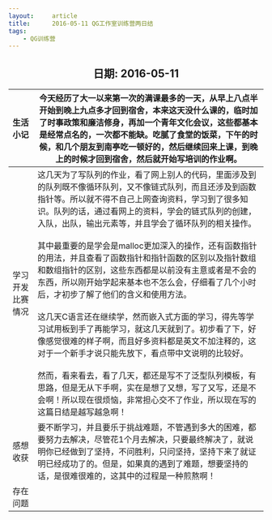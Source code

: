 ```yaml
---
layout:     article
title:      2016-05-11 QG工作室训练营两日结
tags:
    - QG训练营
---
```




<center><h2>日期: 2016-05-11</h2></center>



| 生活小记         | 今天经历了大一以来第一次的满课最多的一天，从早上八点半开始到晚上九点多才回到宿舍，本来这天没什么课的，临时加了时事政策和廉洁修身，再加一个青年文化会议，这些都基本是经常点名的，一次都不能缺。吃腻了食堂的饭菜，下午的时候，和几个朋友到南亭吃一顿好的，然后继续回来上课，到晚上的时候才回到宿舍，然后就开始写培训的作业啊。 |
| :--------------- | ------------------------------------------------------------ |
| 学习开发比赛情况 | 这几天为了写队列的作业，看了网上别人的代码，里面涉及到的队列既不像循环队列，又不像链式队列，而且还涉及到函数指针等。所以就不得不自己上网查询资料，学习到了很多知识。队列的话，通过看网上的资料，学会的链式队列的创建，入队，出队，输出元素等，并且学会了循环队列的相关操作。<br/><br/>其中最重要的是学会是malloc更加深入的操作，还有函数指针的用法，并且查看了函数指针和指针函数的区别以及指针数组和数组指针的区别，这些东西都是以前没有主意或者是不会的东西，所以刚开始学起来基本也不怎么会，仔细看了几个小时后，才初步了解了他们的含义和使用方法。<br/><br/>这几天C语言还在继续学，然而嵌入式方面的学习，得先等学习试用板到手了再能学习，就这几天就到了。初步看了下，好像感觉很难的样子啊，而且好多资料都是英文不加注释的，这对于一个新手才说只能先放下，看点带中文说明的比较好。<br/><br/>然而，看来看去，看了几天，都还是写不了泛型队列模板，有思路，但是无从下手啊，实在是想了又想，写了又写，还是不会啊！所以现在很烦恼，非常担心交不了作业，所以现在写的这篇日结是越写越急啊！ |
| 感想收获         | 要不断学习，并且要乐于挑战难题，不管遇到多大的困难，都要努力去解决，尽管花1个月去解决，只要最终解决了，就说明你已经做到了坚持，不问胜利，只问坚持，坚持下来了就证明已经成功了的。但是，如果真的遇到了难题，想要坚持的话，是很难很难的，这其中的过程是一种煎熬啊！ |
| 存在问题         |                                                              |

